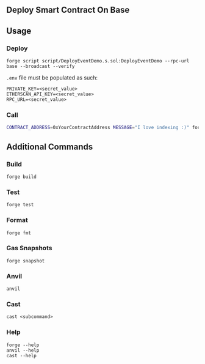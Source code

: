 ## Deploy Smart Contract On Base

## Usage

### Deploy

```shell
forge script script/DeployEventDemo.s.sol:DeployEventDemo --rpc-url base --broadcast --verify
```

`.env` file must be populated as such:

```env
PRIVATE_KEY=<secret_value>
ETHERSCAN_API_KEY=<secret_value>
RPC_URL=<secret_value>
```

### Call

```bash
CONTRACT_ADDRESS=0xYourContractAddress MESSAGE="I love indexing :)" forge script script/InteractHelloWorldCLI.s.sol:InteractHelloWorldCLI --rpc-url base --broadcast
```

## Additional Commands

### Build

```shell
forge build
```

### Test

```shell
forge test
```

### Format

```shell
forge fmt
```

### Gas Snapshots

```shell
forge snapshot
```

### Anvil

```shell
anvil
```

### Cast

```shell
cast <subcommand>
```

### Help

```shell
forge --help
anvil --help
cast --help
```
